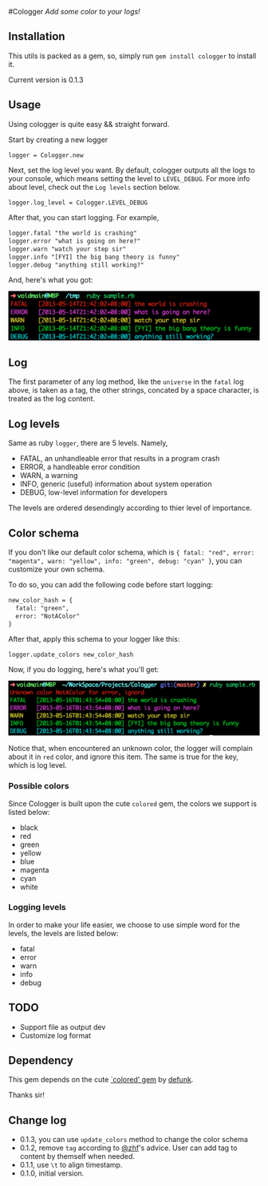#Cologger
*Add some color to your logs!*

## Installation
This utils is packed as a gem, so, simply run `gem install cologger` to install it.

Current version is 0.1.3

## Usage
Using cologger is quite easy && straight forward.

Start by creating a new logger

```
logger = Cologger.new
```

Next, set the log level you want. By default, cologger outputs all the logs to your console, which means setting the level to `LEVEL_DEBUG`. For more info about level, check out the `Log levels` section below.

```
logger.log_level = Cologger.LEVEL_DEBUG
```

After that, you can start logging. For example,

```
logger.fatal "the world is crashing"
logger.error "what is going on here?"
logger.warn "watch your step sir"
logger.info "[FYI] the big bang theory is funny"
logger.debug "anything still working?"
```

And, here's what you got:

![colorful log](Screenshot.png)

## Log
The first parameter of any log method, like the `universe` in the `fatal` log above, is taken as a tag, the other strings, concated by a space character, is treated as the log content.

## Log levels
Same as ruby `logger`, there are 5 levels. Namely,

- FATAL, an unhandleable error that results in a program crash
- ERROR, a handleable error condition
- WARN, a warning
- INFO, generic (useful) information about system operation
- DEBUG, low-level information for developers

The levels are ordered desendingly according to thier level of importance.

## Color schema
If you don't like our default color schema, which is `{ fatal: "red", error: "magenta", warn: "yellow", info: "green", debug: "cyan" }`, you can customize your own schema. 

To do so, you can add the following code before start logging:

```
new_color_hash = {
  fatal: "green",
  error: "NotAColor"
}
```

After that, apply this schema to your logger like this:

```
logger.update_colors new_color_hash
```

Now, if you do logging, here's what you'll get:

![change color schema](Screenshot_change_color.png)

Notice that, when encountered an unknown color, the logger will complain about it in `red` color, and ignore this item. The same is true for the key, which is log level. 

### Possible colors
Since Cologger is built upon the cute `colored` gem, the colors we support is listed below:

- black 
- red  
- green 
- yellow
- blue  
- magenta
- cyan  
- white 

### Logging levels
In order to make your life easier, we choose to use simple word for the levels, the levels are listed below:

- fatal
- error
- warn
- info
- debug

## TODO
- Support file as output dev
- Customize log format


## Dependency

This gem depends on the cute [`colored' gem](https://github.com/defunkt/colored)  by [defunk](https://github.com/defunkt).

Thanks sir!

## Change log
- 0.1.3, you can use `update_colors` method to change the color schema
- 0.1.2, remove `tag` according to [@zhf](https://github.com/zhf)'s advice. User can add tag to content by themself when needed.
- 0.1.1, use `\t` to align timestamp.
- 0.1.0, initial version.
